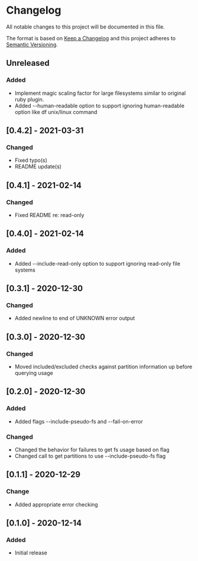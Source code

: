 # Changelog
All notable changes to this project will be documented in this file.

The format is based on [Keep a Changelog](http://keepachangelog.com/en/1.0.0/)
and this project adheres to [Semantic
Versioning](http://semver.org/spec/v2.0.0.html).

## Unreleased

### Added
- Implement magic scaling factor for large filesystems similar to original ruby plugin.
- Added --human-readable option to support ignoring human-readable option like df unix/linux command

## [0.4.2] - 2021-03-31

### Changed
- Fixed typo(s)
- README update(s)

## [0.4.1] - 2021-02-14

### Changed
- Fixed README re: read-only

## [0.4.0] - 2021-02-14

### Added
- Added --include-read-only option to support ignoring read-only file systems

## [0.3.1] - 2020-12-30

### Changed
- Added newline to end of UNKNOWN error output

## [0.3.0] - 2020-12-30

### Changed
- Moved included/excluded checks against partition information up before querying usage

## [0.2.0] - 2020-12-30

### Added
- Added flags --include-pseudo-fs and --fail-on-error

### Changed
- Changed the behavior for failures to get fs usage based on flag
- Changed call to get partitions to use --include-pseudo-fs flag

## [0.1.1] - 2020-12-29

### Change
- Added appropriate error checking

## [0.1.0] - 2020-12-14

### Added
- Initial release
